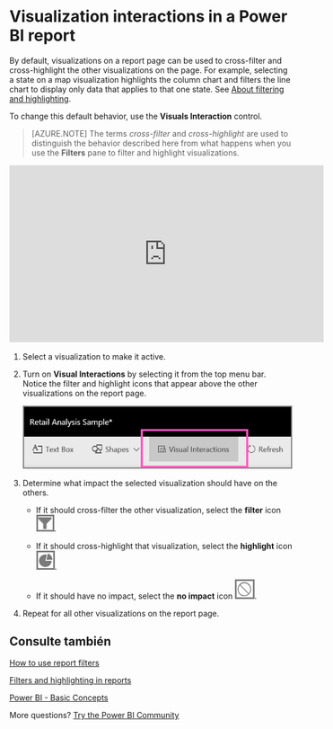 <properties
   pageTitle="Change how visuals interact in a report"
   description="Documentation for how to set Visual interactions in a Microsoft Power BI report."
   services="powerbi"
   documentationCenter=""
   authors="mihart"
   manager="mblythe"
   backup=""
   editor=""
   tags=""
   featuredVideoId="N_xYsCbyHPw"
   qualityFocus="no"
   qualityDate=""/>

<tags
   ms.service="powerbi"
   ms.devlang="NA"
   ms.topic="article"
   ms.tgt_pltfrm="NA"
   ms.workload="powerbi"
   ms.date="08/25/2016"
   ms.author="mihart"/>

# Visualization interactions in a Power BI report

By default, visualizations on a report page can be used to cross-filter and cross-highlight the other visualizations on the page.
For example, selecting a state on a map visualization highlights the column chart and filters the line chart to display only data that applies to that one state.
See <bpt id="p1">[</bpt>About filtering and highlighting<ept id="p1">](powerbi-service-about-filters-and-highlighting-in-reports.md)</ept>.

To change this default behavior, use the <bpt id="p1">**</bpt>Visuals Interaction<ept id="p1">**</ept> control.

>[AZURE.NOTE] The terms <bpt id="p1">*</bpt>cross-filter<ept id="p1">*</ept> and <bpt id="p2">*</bpt>cross-highlight<ept id="p2">*</ept> are used to distinguish the behavior described here from what happens when you use the <bpt id="p3">**</bpt>Filters<ept id="p3">**</ept> pane to filter and highlight visualizations.  

<iframe width="560" height="315" src="https://www.youtube.com/embed/N_xYsCbyHPw?list=PL1N57mwBHtN0JFoKSR0n-tBkUJHeMP2cP" frameborder="0" allowfullscreen></iframe>

1.  Select a visualization to make it active.  

2. Turn on <bpt id="p1">**</bpt>Visual Interactions<ept id="p1">**</ept> by selecting it from the top menu bar. Notice the filter and highlight icons that appear above the other visualizations on the report page.

    ![](media/powerbi-service-visual-interactions/pbi-visual-interaction-icon.png)

2.  Determine what impact the selected visualization should have on the others.  

    -   If it should cross-filter the other visualization, select the <bpt id="p1">**</bpt>filter<ept id="p1">**</ept> icon <ph id="ph1">![](media/powerbi-service-visual-interactions/pbi-filter-icon-outlined.png)</ph>.

    -   If it should cross-highlight that visualization, select the <bpt id="p1">**</bpt>highlight<ept id="p1">**</ept> icon <ph id="ph1">![](media/powerbi-service-visual-interactions/pbi-highlight-icon-outlined.png)</ph>.

    -   If it should have no impact, select the <bpt id="p1">**</bpt>no impact<ept id="p1">**</ept> icon <ph id="ph1">![](media/powerbi-service-visual-interactions/pbi-noimpact-icon-outlined.png)</ph>.

3.  Repeat for all other visualizations on the report page.

## Consulte también

 [How to use report filters](powerbi-service-how-to-use-a-report-filter.md)

[Filters and highlighting in reports](powerbi-service-about-filters-and-highlighting-in-reports.md)

[Power BI - Basic Concepts](powerbi-service-basic-concepts.md)

More questions? [Try the Power BI Community](http://community.powerbi.com/)
